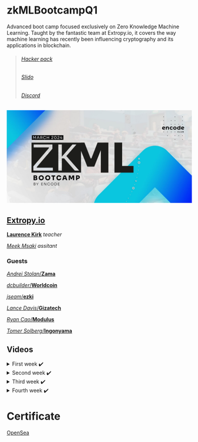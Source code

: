 # zkMLBootcampQ1

Advanced boot camp focused exclusively on Zero Knowledge Machine Learning. Taught by the fantastic team at Extropy.io, it covers the way machine learning has recently been influencing cryptography and its applications in blockchain.

> ###### [Hacker pack](https://encodeclub.notion.site/zkML-Bootcamp-Q1-2024-56797105136243a5b60d0cd509a13bf6)
>
> ###### [Slido](https://app.sli.do/event/erR9KGe8wQgsocRxxmpdjw)
>
> ###### [Discord](https://discord.gg/encodeclub)

## ![ZK](./img/ZK-ML_boot_banner_01.jpg)

## [Extropy.io](https://www.linkedin.com/company/extropy-io-ltd/)

[**Laurence Kirk**](https://www.linkedin.com/in/extropylaurence/) _teacher_

[_Meek Msaki_](https://www.linkedin.com/in/msaki/) _assitant_

### Guests

[_Andrei Stolan_/**Zama**](https://www.linkedin.com/in/andreistoian/)

[_dcbuilder_/**Worldcoin**](https://twitter.com/DCbuild3r)

[_jseam_/**ezki**](https://www.linkedin.com/in/jason-m-6147221/)

[_Lance Davis_/**Gizatech**](https://www.linkedin.com/in/lancendavis/)

[_Ryan Cao_/**Modulus**](https://www.linkedin.com/in/ryan-cao/)

[_Tomer Solberg_/**Ingonyama**](https://www.linkedin.com/in/tomer-solberg-a319a03/)

## Videos

<details>
<summary>First week ✔️</summary>

> [class 1](./class1)
> > 25 Mar [Fundamentals of ZKP and ML](https://youtu.be/1gkTFRL_asc)

> [class 2](./class2)
> > 26 Mar [Introduction to ML](https://youtu.be/y_Nl5PF8vX0)

> [class 3](./class3)
> > 27 Mar [Intro to zkML/Use cases](https://youtu.be/SnYBN3y3mp4)

> [class 4](./class4)
> > 28 Mar [EZKL workshop](https://youtu.be/2FWQvj4-3aw)

</details>
<details>
<summary>Second week ✔️</summary>

> [class 5](./class5)
> > 2 Apr [zkML timeline and challenges](https://youtu.be/6MXqRw7LLys)

> [class 6](./class6)
> > 3 Apr [zkSNARK process, commitment schemnes](https://youtu.be/reDs49uMvSA)

> [class 7](./class7)
> > 4 Apr [Modulus workshop](https://youtu.be/pjmNCduaYpY)

</details>
<details>
<summary>Third week ✔️</summary>

> [class 8](./class8)
> > 8 Apr [Ingonyama Workshop](https://www.youtube.com/watch?v=Lu4JFOR_Y-o)

> [class 9](./class9)
> > 9 Apr [zk Games Introduction](https://youtu.be/a5KHB5KtWfY)

> [class 10](./class10)
> > 10 Apr [Tensor Plonk / Zero Gravity](https://youtu.be/a5KHB5KtWfY)

> [class 11](./class11)
> > 11 Apr [Axiom / ERC-7007 / Hardware for zkML / Netron / Taceo / Modulus - GPT2](https://youtu.be/a5KHB5KtWfY)

</details>
<details>
<summary>Fourth week ✔️</summary>

> [class 12](./class12)
> > 15 Apr [ZAMA workshop](https://youtu.be/VxPMLcXJCo8)

> [class 13](./class12)
> > 16 Apr [Review](https://youtu.be/Cf3wcR_tSxk)

</details>

# Certificate

[OpenSea](https://opensea.io/assets/matic/0xdBf2138593aeC61d55d86E80b8ed86D7b9ba51F5/10972)
